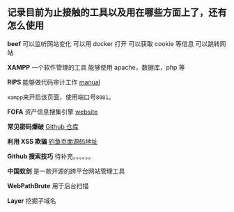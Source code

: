 <!--
 * @Author: kok-s0s
 * @Date: 2021-05-10 00:02:23
 * @LastEditTime: 2021-05-25 16:32:45
 * @Description: 武器库
-->

## 记录目前为止接触的工具以及用在哪些方面上了，还有怎么使用

**beef**
可以监听网站变化
可以用 docker 打开
可以获取 cookie 等信息
可以跳转网站

**XAMPP**
一个软件管理的工具
能够使用 apache，数据库，php 等

**RIPS**
能够做代码审计工作
[manual](https://plutoacharon.github.io/2019/10/10/PHP%E4%BB%A3%E7%A0%81%E5%AE%A1%E8%AE%A1%E5%B7%A5%E5%85%B7Rips%E7%9A%84%E4%BD%BF%E7%94%A8/)

`xampp`来开启该页面，使用端口号`8081`。

**FOFA**
资产信息搜集引擎
[website](https://fofa.so/)

**常见密码爆破**
[Github 仓库](https://github.com/TheKingOfDuck/fuzzDicts)

**利用 XSS 欺骗**
[钓鱼页面源码地址](https://github.com/r00tSe7en/Fake-flash.cn)

**Github 搜索技巧**
待补充。。。。。。

**中国蚁剑**
是一款开源的跨平台网站管理工具

**WebPathBrute**
用于后台扫描

**Layer**
挖掘子域名
